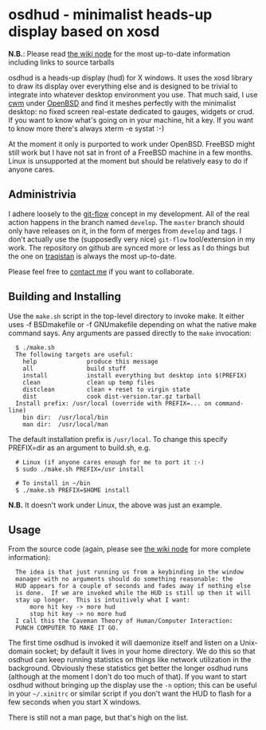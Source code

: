 # osdhud - minimalist heads-up display based on xosd

**N.B.**: Please read [the wiki node](http://traq.haqistan.net/wiki/osdhud) for the most up-to-date information including links to source tarballs

osdhud is a heads-up display (hud) for X windows.  It uses the xosd
library to draw its display over everything else and is designed to be
trivial to integrate into whatever desktop environment you use.  That
much said, I use
[cwm](https://en.wikipedia.org/wiki/Cwm_%28window_manager%29) under
[OpenBSD](http://www.openbsd.org) and find it meshes perfectly with
the minimalist desktop: no fixed screen real-estate dedicated to
gauges, widgets or crud.  If you want to know what's going on in your
machine, hit a key.  If you want to know more there's always
xterm -e systat :-)

At the moment it only is purported to work under OpenBSD.  FreeBSD
might still work but I have not sat in front of a FreeBSD machine
in a few months.  Linux is unsupported at the moment but should be
relatively easy to do if anyone cares.

## Administrivia

I adhere loosely to the [git-flow](http://nvie.com/posts/a-successful-git-branching-model/) concept in my development.  All of the real action happens
in the branch named `develop`.  The `master` branch should only have
releases on it, in the form of merges from `develop` and tags.  I don't
actually use the (supposedly very nice) `git-flow` tool/extension
in my work.  The repository on github are synced more or less as I do
things but the one on [traqistan](http://trac.haqistan.net/browser/osdhud)
is always the most up-to-date.

Please feel free to [contact me](http://trac.haqistan.net/~attila)
if you want to collaborate.

## Building and Installing

Use the `make.sh` script in the top-level directory to invoke make.  It
either uses -f BSDmakefile or -f GNUmakefile depending on what the
native make command says.  Any arguments are passed directly to the
`make` invocation:

```
  $ ./make.sh
  The following targets are useful:
    help              produce this message
    all               build stuff
    install           install everything but desktop into $(PREFIX)
    clean             clean up temp files
    distclean         clean + reset to virgin state
    dist              cook dist-version.tar.gz tarball
  Install prefix: /usr/local (override with PREFIX=... on command-line)
    bin dir:  /usr/local/bin
    man dir:  /usr/local/man
```

The default installation prefix is `/usr/local`.  To change this
specify PREFIX=dir as an argument to build.sh, e.g.

```
  # Linux (if anyone cares enough for me to port it :-)
  $ sudo ./make.sh PREFIX=/usr install
  
  # To install in ~/bin
  $ ./make.sh PREFIX=$HOME install
```

**N.B.** It doesn't work under Linux, the above was just an example.

## Usage

From the source code (again, please see [the wiki node](http://traq.haqistan.net/wiki/osdhud) for more complete information):

```
  The idea is that just running us from a keybinding in the window
  manager with no arguments should do something reasonable: the
  HUD appears for a couple of seconds and fades away if nothing else
  is done.  If we are invoked while the HUD is still up then it will
  stay up longer.  This is intuitively what I want:
      more hit key -> more hud
      stop hit key -> no more hud
  I call this the Caveman Theory of Human/Computer Interaction:
  PUNCH COMPUTER TO MAKE IT GO.
```

The first time osdhud is invoked it will daemonize itself and listen
on a Unix-domain socket; by default it lives in your home directory.
We do this so that osdhud can keep running statistics on things like
network utilization in the background.  Obviously these statistics get
better the longer osdhud runs (although at the moment I don't do too
much of that).  If you want to start osdhud without bringing up the
display use the `-n` option; this can be useful in your `~/.xinitrc`
or similar script if you don't want the HUD to flash for a few seconds
when you start X windows.

There is still not a man page, but that's high on the list.
